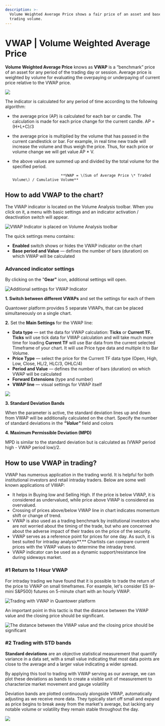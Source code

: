 ```yaml
---
description: >-
  Volume Weighted Average Price shows a fair price of an asset and based on a
  trading volume.
---
```


# VWAP \| Volume Weighted Average Price

**Volume Weighted Average Price** knows as **VWAP** is a “benchmark” price of an asset for any period of the trading day or session. Average price is weighted by volume for evaluating the overpaying or underpaying of current price relative to the VWAP price.

![](../../.gitbook/assets/multiple-vwap.png)

The indicator is calculated for any period of time according to the following algorithm:

* the average price \(AP\) is calculated for each bar or candle. The calculation is made for each price change for the current candle.  AP = \(H+L+C\)/3
* the average price is multiplied by the volume that has passed in the current candlestick or bar. For example, in real time new trade will increase the volume and thus weigh the price. Thus, for each price or volume change we will get value AP \* V.
* the above values are summed up and divided by the total volume for the specified period.

  ```text
                        **VWAP = \(Sum of Average Price \* Traded Volume\) / Cumulative Volume**
  ```

## **How to add VWAP to the chart?**

The VWAP indicator is located on the Volume Analysis toolbar. When you click on it, a menu with basic settings and an indicator activation / deactivation switch will appear.

![VWAP Indicator is placed on Volume Analysis toolbar](../../.gitbook/assets/vwap-activation.png)

The quick settings menu contains:

* **Enabled** switch shows or hides the VWAP indicator on the chart
* **Base period and Value** — defines the number of bars \(duration\) on which VWAP will be calculated

### Advanced indicator settings

By clicking on the "**Gear"** icon, additional settings will open.

![Additional settings for VWAP Indicator](../../.gitbook/assets/image%20%28107%29.png)

**1. Switch between different VWAPs** and set the settings for each of them

Quantower platform provides 5 separate VWAPs, that can be placed simultaneously on a single chart.

**2.** Set the **Main Settings** for the VWAP line:

* **Data type** — set the data for VWAP calculation: **Ticks** or **Current TF.    Ticks** will use tick data for VWAP calculation and will take much more time for loading    **Current TF** will use Bar data from the current selected Timeframe of your chart. It will use Price type data and multiple it to Bar Volume.
* **Price Type** — select the price for the Current TF data type \(Open, High, Low, Close, HL/2, HLC/3, OHLC/4\)
* **Period and Value** — defines the number of bars \(duration\) on which VWAP will be calculated
* **Forward Extensions** \(type and number\)
* **VWAP line** — visual settings for VWAP itself

![](../../.gitbook/assets/image%20%28104%29.png)

**3. Standard Deviation Bands**

When the parameter is active, the standard deviation lines up and down from VWAP will be additionally calculated on the chart. Specify the number of standard deviations in the _**"Value"**_ field and colors

**4. Maximum Permissible Deviation \(MPD\)**

MPD is similar to the standard deviation but is calculated as \(VWAP period high - VWAP period low\)/2.

## How to use VWAP in trading?

VWAP has numerous application in the trading world. It is helpful for both institutional investors and retail intraday traders. Below are some well known applications of VWAP:

* It helps in Buying low and Selling High. If the price is below VWAP, it is considered as undervalued, while price above VWAP is considered as overvalued.
* Crossing of prices above/below VWAP line in chart indicates momentum shift or change of trend.
* VWAP is also used as a trading benchmark by institutional investors who are not worried about the timing of the trade, but who are concerned about the adverse impact of their trades on the price of the security.
* VWAP serves as a reference point for prices for one day. As such, it is best suited for intraday analysis**.** Chartists can compare current prices with the VWAP values to determine the intraday trend.
* VWAP indicator can be used as a dynamic support/resistance line during sideways market.

### \#1 Return to 1 Hour VWAP

For intraday trading we have found that it is possible to trade the return of the price to VWAP on small timeframes. For example, let's consider ES \(e-mini S&P500\) futures on 5-minute chart with an hourly VWAP.

![Trading with VWAP in Quantower platform](../../.gitbook/assets/vwap-trading.png)

An important point in this tactic is that the distance between the VWAP value and the closing price should be significant.

![The distance between the VWAP value and the closing price should be significant ](../../.gitbook/assets/vwap-trading1.png)

### \#2 Trading with STD bands

**Standard deviations** are an objective statistical measurement that quantify variance in a data set, with a small value indicating that most data points are close to the average and a larger value indicating a wider spread.

By applying this tool to trading with VWAP serving as our average, we can plot these deviations as bands to create a visible unit of measurement to characterize market movement and gauge volatility

Deviation bands are plotted continuously alongside VWAP, automatically adjusting as we receive more data. They typically start off small and expand as price begins to break away from the market's average, but lacking any notable volume or volatility they remain stable throughout the day.

![](../../.gitbook/assets/stds-and-vwap.png)


